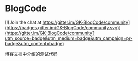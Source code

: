 # BlogCode

[![Join the chat at https://gitter.im/GK-BlogCode/community](https://badges.gitter.im/GK-BlogCode/community.svg)](https://gitter.im/GK-BlogCode/community?utm_source=badge&utm_medium=badge&utm_campaign=pr-badge&utm_content=badge)

博客文档中介绍的测试代码
